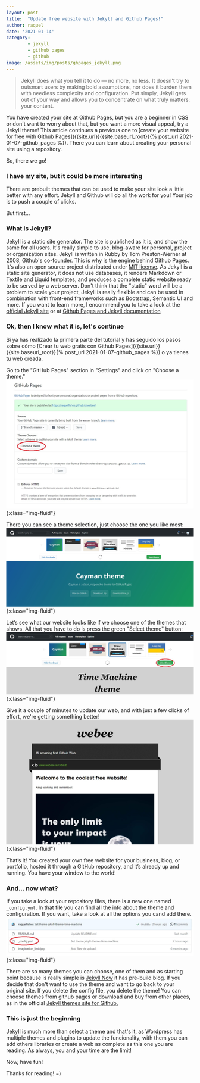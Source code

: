 ```yaml
---
layout: post
title:  "Update free website with Jekyll and Github Pages!"
author: raquel
date: '2021-01-14'
category: 
        - jekyll
        - github pages
        - github
image: /assets/img/posts/ghpages_jekyll.png
---
```

<blockquote>
<p>Jekyll does what you tell it to do — no more, no less. It doesn't try to outsmart users by making bold assumptions, nor does it burden them with needless complexity and configuration. Put simply, Jekyll gets out of your way and allows you to concentrate on what truly matters: your content.</p>
</blockquote>

You have created your site at Github Pages, but you are a beginner in CSS or don't want to worry about that, but you want a more visual appeal, try a Jekyll theme!
This article continues a previous one to [create your website for free with Github Pages]({{site.url}}{{site.baseurl_root}}{% post_url 2021-01-07-github_pages %}). There you can learn about creating your personal site using a repository.

So, there we go!

### I have my site, but it could be more interesting

There are prebuilt themes that can be used to make your site look a little better with any effort. Jekyll and Github will do all the work for you! Your job is to push a couple of clicks.

But first...

### What is Jekyll?

Jekyll is a static site generator. The site is published as it is, and show the same for all users. It's really simple to use, blog-aware for personal, project or organization sites.
Jekyll is written in Rubby by Tom Preston-Werner at 2008, Github's co-founder. This is why is the engine behind Github Pages. It's also an open source project distributed under [MIT license](mit_license).
As Jekyll is a static site generator, it does not use databases, it renders Markdown or Textile and Liquid templates, and produces a complete static website ready to be served by a web server. Don't think that the "static" word will be a problem to scale your project, Jekyll is really flexible and can be used in combination with front-end frameworks such as Bootstrap, Semantic UI and more.
If you want to learn more, I encommend you to take a look at the [official Jekyll site](jekyll_site) or at [Github Pages and Jekyll documentation](github_pages_jekyll)

### Ok, then I know what it is, let's continue


Si ya has realizado la primera parte del tutorial y has seguido los pasos sobre cómo [Crear tu web gratis con Github Pages]({{site.url}}{{site.baseurl_root}}{% post_url 2021-01-07-github_pages %}) o ya tienes tu web creada.

Go to the "GitHub Pages" section in "Settings" and click on "Choose a theme."
![github choose theme](/assets/img/posts/ghpages/gh_choose_theme.jpg){:class="img-fluid"}

There you can see a theme selection, just choose the one you like most:
![github themes](/assets/img/posts/ghpages/gh_themes.jpg){:class="img-fluid"}

Let’s see what our website looks like if we choose one of the themes that shows. All that you have to do is press the green "Select theme" button:
![github select theme](/assets/img/posts/ghpages/gh_select_theme.jpg){:class="img-fluid"}

Give it a couple of minutes to update our web, and with just a few clicks of effort, we're getting something better!
![github new web](/assets/img/posts/ghpages/gh_web_jekyll.jpg){:class="img-fluid"}

That’s it! You created your own free website for your business, blog, or portfolio, hosted it through a GitHub repository, and it’s already up and running. You have your window to the world!

### And... now what?

If you take a look at your repository files, there is a new one named `_config.yml`. In that file you can find all the info about the theme and configuration. If you want, take a look at all the options you cand add there.
![github config](/assets/img/posts/ghpages/gh_config_yml.jpg){:class="img-fluid"}

There are so many themes you can choose, one of them and as starting point because is really simple is [Jekyll Now](jekyll_now) it has pre-build blog.
If you decide that don't want to use the theme and want to go back to your original site. If you delete the config file, you delete the theme!
You can choose themes from github pages or download and buy from other places, as in the official [Jekyll themes site for Github.](jekyll_github_themes)

### This is just the beginning

Jekyll is much more than select a theme and that's it, as Wordpress has multiple themes and plugins to update the funcionality, with them you can add others libraries or create a web as complete as this one you are reading. As always, you and your time are the limit!

Now, have fun!

Thanks for reading!
=)



[github_pages_jekyll]: https://docs.github.com/en/github-ae@latest/github/working-with-github-pages/about-github-pages-and-jekyll
[mit_license]: https://opensource.org/licenses/MIT
[jekyll_site]: https://jekyllrb.com/
[jekyll_now]: https://www.jekyllnow.com/
[jekyll_github_themes]: https://jekyllthemes.io/github-pages-themes

